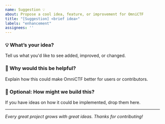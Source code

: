 ```yaml
---
name: Suggestion 💡
about: Propose a cool idea, feature, or improvement for OmniCTF
title: "[Suggestion] <brief idea>"
labels: "enhancement"
assignees: ''
---
```


### 💡 What’s your idea?
Tell us what you'd like to see added, improved, or changed.

### 🚀 Why would this be helpful?
Explain how this could make OmniCTF better for users or contributors.

### 🧠 Optional: How might we build this?
If you have ideas on how it could be implemented, drop them here.

---

_Every great project grows with great ideas. Thanks for contributing!_
